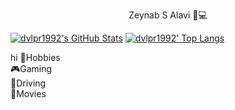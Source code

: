 <div align="center">
  <p>Zeynab S Alavi 👩💻</p>
</div>

<div>
  
[![dvlpr1992's GitHub Stats](https://github-readme-stats.vercel.app/api?username=dvlpr1992&show_icons=true&include_all_commits=true&theme=algolia&count_private=true&line_height=40)](https://github.com/dvlpr1992/dvlpr1992)
[![dvlpr1992' Top Langs](https://github-readme-stats.vercel.app/api/top-langs/?username=dvlpr1992&langs_count=5&theme=algolia&exclude_repo=SocketCpp,dvlpr1992.github.io,DeveloperSite)](https://github.com/dvlpr1992/dvlpr1992)
</div>

<div>
  <span>
    hi
  </span>
  <span >
    🤪Hobbies
  <br>
    🎮Gaming
    <br>
    🚙Driving
  <br>
    📼Movies
  <br>
  </span>
</div>


